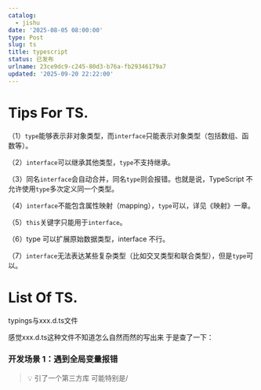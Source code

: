```yaml
---
catalog:
  - jishu
date: '2025-08-05 08:00:00'
type: Post
slug: ts
title: typescript
status: 已发布
urlname: 23ce9dc9-c245-80d3-b76a-fb29346179a7
updated: '2025-09-20 22:22:00'
---
```


# Tips For TS.


（1）`type`能够表示非对象类型，而`interface`只能表示对象类型（包括数组、函数等）。

（2）`interface`可以继承其他类型，`type`不支持继承。

（3）同名`interface`会自动合并，同名`type`则会报错。也就是说，TypeScript 不允许使用`type`多次定义同一个类型。

（4）`interface`不能包含属性映射（mapping），`type`可以，详见《映射》一章。

（5）`this`关键字只能用于`interface`。

（6）type 可以扩展原始数据类型，interface 不行。


（7）`interface`无法表达某些复杂类型（比如交叉类型和联合类型），但是`type`可以。


# List Of TS.


typings与xxx.d.ts文件


感觉xxx.d.ts这种文件不知道怎么自然而然的写出来 于是查了一下：


### 开发场景 1：遇到全局变量报错


> 💡 引了一个第三方库 可能特别是/<script>引入的 导致TS报错找不到库的变量


此时报错TS2304: Cannot find name 'mylib'.


方法：


写一个声明文件
在 `typings/mylib.d.ts` 里：


```typescript
declare const mylib: {
		hello(msg: string): void
}
```


### 开发场景 2：公共类型需要到处用


方法：抽出来就不用复写了



抽出来放在 `typings/global.d.ts` ：


```typescript
declare interface ApiResponse<T> {
  code: number
  data: T
  message: string
}
/**use**/:
function handleResponse(res: ApiResponse<{ id: number; name: string }>) {
  console.log(res.data.name)
}
```


### 开发场景 3：第三方库没类型


方法：补写放入xxx.d.ts `typings/lodash-extra/index.d.ts` 写


GPT说Typings更像是“**错误驱动的产物**”，而不是“提前设计的东西”。我觉得也是，就是不断修补ts类型的一个候补文件目录。





